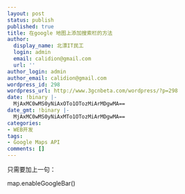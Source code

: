 ```yaml
---
layout: post
status: publish
published: true
title: 在google 地图上添加搜索栏的方法
author:
  display_name: 北漂IT民工
  login: admin
  email: calidion@gmail.com
  url: ''
author_login: admin
author_email: calidion@gmail.com
wordpress_id: 298
wordpress_url: http://www.3gcnbeta.com/wordpress/?p=298
date: !binary |-
  MjAxMC0wMS0yNiAxOTo1OTozMiArMDgwMA==
date_gmt: !binary |-
  MjAxMC0wMS0yNiAxMTo1OTozMiArMDgwMA==
categories:
- WEB开发
tags:
- Google Maps API
comments: []
---
```

只需要加上一句：

map.enableGoogleBar()